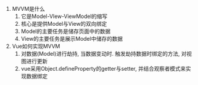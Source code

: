 1. MVVM是什么
   1. 它是Model-VIew-ViewModel的缩写
   2. 核心是提供Model与View的双向绑定
   3. Model的主要任务是储存页面中的数据
   4. View的主要任务是展示Model中储存的数据
2. Vue如何实现MVVM
   1. 对数据(Model)进行劫持, 当数据变动时. 触发劫持数据时绑定的方法, 对视图进行更新
   2. vue采用Object.defineProperty的getter与setter, 并结合观察者模式来实现数据绑定